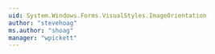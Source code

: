 ```yaml
---
uid: System.Windows.Forms.VisualStyles.ImageOrientation
author: "stevehoag"
ms.author: "shoag"
manager: "wpickett"
---
```

